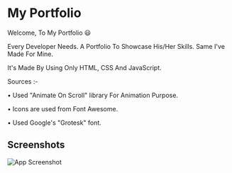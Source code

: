 
# My Portfolio 

Welcome,
To My Portfolio 😃

Every Developer Needs. A Portfolio To Showcase His/Her Skills. Same I've Made For Mine.

It's Made By Using Only HTML, CSS And JavaScript.

Sources :-

• Used "Animate On Scroll" library For Animation Purpose.

• Icons are used from Font Awesome.

• Used Google's "Grotesk" font.
## Screenshots

![App Screenshot](images/ss.jpg)

